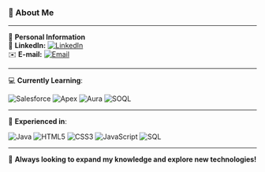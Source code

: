 ### 👋 About Me

---

📇 **Personal Information**  
🔗 **LinkedIn:** [![LinkedIn](https://img.shields.io/badge/-LinkedIn-0077B5?style=for-the-badge&logo=linkedin&logoColor=white)](https://www.linkedin.com/in/robsonjdias/)  
✉️ **E-mail:** [![Email](https://img.shields.io/badge/-Email-D14836?style=for-the-badge&logo=gmail&logoColor=white)](mailto:robsondiaswp@gmail.com)

---

💻 **Currently Learning**:

![Salesforce](https://img.shields.io/badge/Salesforce-00A1E0?style=for-the-badge&logo=salesforce&logoColor=white)
![Apex](https://img.shields.io/badge/Apex-1798C1?style=for-the-badge&logo=salesforce&logoColor=white)
![Aura](https://img.shields.io/badge/Aura-FFB75D?style=for-the-badge&logo=lightning&logoColor=white)
![SOQL](https://img.shields.io/badge/SOQL-4A154B?style=for-the-badge&logo=Salesforce&logoColor=white)

---

🚀 **Experienced in**:

![Java](https://img.shields.io/badge/Java-ED8B00?style=for-the-badge&logo=java&logoColor=white)
![HTML5](https://img.shields.io/badge/HTML5-E34F26?style=for-the-badge&logo=html5&logoColor=white)
![CSS3](https://img.shields.io/badge/CSS3-1572B6?style=for-the-badge&logo=css3&logoColor=white)
![JavaScript](https://img.shields.io/badge/JavaScript-F7DF1E?style=for-the-badge&logo=javascript&logoColor=black)
![SQL](https://img.shields.io/badge/SQL-4479A1?style=for-the-badge&logo=MySQL&logoColor=white)

---

🌱 **Always looking to expand my knowledge and explore new technologies!**
